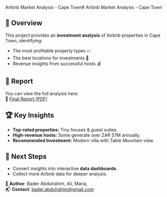 Airbnb Market Analysis - Cape Town# Airbnb Market Analysis - Cape Town

## 📌 Overview
This project provides an **investment analysis** of Airbnb properties in Cape Town, identifying:
- The most profitable property types 📈
- The best locations for investments 🏡
- Revenue insights from successful hosts 💰

## 📄 Report
You can view the full analysis here:  
📎 [Final Report (PDF)](reports/annotated-AAMB-Co-FINAL.pptx.pdf)

## 🏆 Key Insights
- **Top-rated properties:** Tiny houses & guest suites.
- **High-revenue hosts:** Some generate over ZAR 57M annually.
- **Recommended Investment:** Modern villa with Table Mountain view.

## 🚀 Next Steps
- Convert insights into interactive **data dashboards**.
- Collect more Airbnb data for deeper analysis.

🔗 **Author**: Bader Abdulrahim, Ali, Maria,   
📬 **Contact**: bader.abdulrahim@gmail.com
